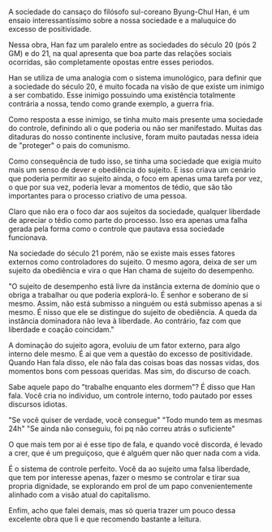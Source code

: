 A sociedade do cansaço do filósofo sul-coreano Byung-Chul Han, é um ensaio interessantíssimo sobre a nossa sociedade e a maluquice do excesso de positividade. 

Nessa obra, Han faz um paralelo entre as sociedades do século 20 (pós 2 GM) e do 21, na qual apresenta que boa parte das relações sociais ocorridas, são completamente opostas entre esses periodos. 

Han se utiliza de uma analogia com o sistema imunológico, para definir que a sociedade do século 20, é muito focada na visão de que existe um inimigo a ser combatido. Esse inimigo possuindo uma existência totalmente contrária a nossa, tendo como grande exemplo, a guerra fria.

Como resposta a esse inimigo, se tinha muito mais presente uma sociedade do controle, definindo ali o que poderia ou não ser manifestado. Muitas das ditaduras do nosso continente inclusive, foram muito pautadas nessa ideia de "proteger" o pais do comunismo. 

Como consequência de tudo isso, se tinha uma sociedade que exigia muito mais um senso de dever e obediência do sujeito. E isso criava um cenário que poderia permitir ao sujeito ainda, o foco em apenas uma tarefa por vez, o que por sua vez, poderia levar a momentos de tédio, que são tão importantes para o processo criativo de uma pessoa. 

Claro que não era o foco dar aos sujeitos da sociedade, qualquer liberdade de apreciar o tédio como parte do processo. Isso era apenas uma falha gerada pela forma como o controle que pautava essa sociedade funcionava. 

Na sociedade do século 21 porém, não se existe mais esses fatores externos como controladores do sujeito. O mesmo agora, deixa de ser um sujeito da obediência e vira o que Han chama de sujeito do desempenho. 

"O sujeito de desempenho está livre da instância externa de domínio que o obriga a trabalhar ou que poderia explorá-lo. É senhor e soberano de si mesmo. Assim, não está submisso a ninguém ou está submisso apenas a si mesmo. É nisso que ele se distingue do sujeito de obediência. A queda da instância dominadora não leva à liberdade. Ao contrário, faz com que liberdade e coação coincidam."

A dominação do sujeito agora, evoluiu de um fator externo, para algo interno dele mesmo. É ai que vem a questão do excesso de positividade. Quando Han fala disso, ele não fala das coisas boas das nossas vidas, dos momentos bons com pessoas queridas. Mas sim, do discurso de coach. 

Sabe aquele papo do "trabalhe enquanto eles dormem"? É disso que Han fala. Você cria no individuo, um controle interno, todo pautado por esses discursos idiotas. 

"Se você quiser de verdade, você consegue"
"Todo mundo tem as mesmas 24h"
"Se ainda não conseguiu, foi pq não correu atrás o suficiente"

O que mais tem por ai é esse tipo de fala, e quando você discorda, é levado a crer, que é um preguiçoso, que é alguém quer não quer nada com a vida.  

É o sistema de controle perfeito. Você da ao sujeito uma falsa liberdade, que tem por interesse apenas, fazer o mesmo se controlar e tirar sua propria dignidade, se explorando em prol de um papo convenientemente alinhado com a visão atual do capitalismo. 

Enfim, acho que falei demais, mas só queria trazer um pouco dessa excelente obra que li e que recomendo bastante a leitura.
